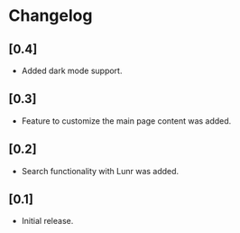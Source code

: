 # Changelog

## [0.4]
- Added dark mode support.

## [0.3]
- Feature to customize the main page content was added.

## [0.2]
- Search functionality with Lunr was added.

## [0.1]
- Initial release.
